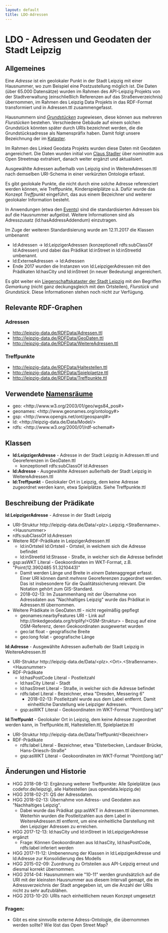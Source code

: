 ```yaml
---
layout: default
title: LDO-Adressen
---
```


<h1>LDO - Adressen und Geodaten der Stadt Leipzig</h1>
<h2>Allgemeines</h2>

Eine <em>Adresse</em> ist ein geolokaler Punkt in der Stadt Leipzig mit einer
Hausnummer, wo zum Beispiel eine Postzustellung möglich ist. Die Daten (über
65.000 Datensätze) wurden im Rahmen des API-Leipzig Projekts von der
Stadtverwaltung (einschließlich Referenzen auf das Straßenverzeichnis)
übernommen, im Rahmen des Leipzig Data Projekts in das RDF-Format
transformiert und in Adressen.ttl zusammengefasst.

Hausnummern
sind <a href="http://de.wikipedia.org/wiki/Grundst%C3%BCck"><em>Grundstücken</em></a>
zugewiesen, diese können aus mehreren <em>Flurstücken</em>
bestehen. Verschiedene Gebäude auf einem solchen Grundstück könnten später
durch URIs bezeichnet werden, die die Grundstücksadresse als Namenspräfix
haben. Damit folgt unsere Bezeichnung der
im <a href="http://www.leipzig.de/bauen-und-wohnen/bauen/geodaten-und-karten/">Kataster</a>.

Im Rahmen des Linked Geodata Projekts wurden diese Daten mit Geodaten
angereichert. Die Daten wurden initial
von <a href="http://aksw.org/ClausStadler.html">Claus Stadler</a>
über <em>nominatim</em> aus Open Streetmap extrahiert, danach weiter ergänzt
und aktualisiert.

Ausgewählte Adressen außerhalb von Leipzig sind in WeitereAdressen.ttl nach
demselben URI-Schema in einer verkürzten Ontologie erfasst.

Es gibt geolokale Punkte, die nicht durch eine solche Adresse referenziert
werden können, wie Treffpunkte, Kinderspielplätze u.ä. Dafür wurde das
Konzept <em>Treffpunkt</em> eingeführt, das aus einem Bezeichner und weiterer
geolokaler Information besteht.

In Anwendungen (etwa den <a href="LDO-Events">Events</a>) sind die
standardisierten Adressen bis auf die Hausnummer aufgelöst. Weitere
Informationen sind als Adresszusatz (ld:hasAddressAddendum) einzutragen.

Im Zuge der weiteren Standardisierung wurde am 12.11.2017 die Klassen
umbenannt
<ul>
  <li>ld:Adressen -&gt; ld:LeipzigerAdressen (konzeptionell rdfs:subClassOf
    ld:Adressen) und dabei das Prädikat ld:inStreet in ld:inStreetId
    umbenannt.</li>
  <li>ld:ExterneAdressen -&gt; ld:Adressen</li>
  <li>Ende 2017 wurden die Instanzen von ld:LeipzigerAdressen mit den
    Prädikaten ld:hasCity und ld:inStreet (in neuer Bedeutung)
    angereichert.</li>
</ul>
Es gibt weiter
ein <a href="https://www.leipzig.de/bauen-und-wohnen/bauen/liegenschaftskataster/">Liegenschaftskataster
der Stadt Leipzig</a> mit den Begriffen <em>Gemarkung</em> (nicht ganz
deckungsgleich mit den Ortsteilen), <em>Flurstück</em>
und <em>Grundstück</em>. Diese Informationen stehen noch nicht zur Verfügung.

<h2>Relevante RDF-Graphen</h2>

<h3>Adressen</h3>
<ul>
  <li><a href="http://leipzig-data.de/RDFData/Adressen.ttl">http://leipzig-data.de/RDFData/Adressen.ttl</a></li>
  <li><a href="http://leipzig-data.de/RDFData/GeoDaten.ttl">http://leipzig-data.de/RDFData/GeoDaten.ttl</a></li>
  <li><a href="http://leipzig-data.de/RDFData/WeitereAdressen.ttl">http://leipzig-data.de/RDFData/WeitereAdressen.ttl</a></li>
</ul>
<h3>Treffpunkte</h3>
<ul>
  <li><a href="http://leipzig-data.de/RDFData/Haltestellen.ttl">http://leipzig-data.de/RDFData/Haltestellen.ttl</a></li>
  <li><a href="http://leipzig-data.de/RDFData/Spielplaetze.ttl">http://leipzig-data.de/RDFData/Spielplaetze.ttl</a></li>
  <li><a href="http://leipzig-data.de/RDFData/Treffpunkte.ttl">http://leipzig-data.de/RDFData/Treffpunkte.ttl</a></li>
</ul>
<h2>Verwendete <a href="http://lov.okfn.org">Namensräume</a></h2>
<ul>
  <li>geo: &lt;http://www.w3.org/2003/01/geo/wgs84_pos#&gt;</li>
  <li>geonames: &lt;http://www.geonames.org/ontology#&gt;</li>
  <li>gsp: &lt;http://www.opengis.net/ont/geosparql#&gt;</li>
  <li>ld: &lt;http://leipzig-data.de/Data/Model/&gt;</li>
  <li>rdfs: &lt;http://www.w3.org/2000/01/rdf-schema#&gt;</li>
</ul>
<h2>Klassen</h2>
<ul>
  <li><strong>ld:LeipzigerAdresse</strong> - Adresse in der Stadt Leipzig in
    Adressen.ttl und Georeferenzen in GeoDaten.ttl
    <ul>
      <li>konzeptionell rdfs:subClassOf ld:Adressen</li>
    </ul>
  </li>
  <li><strong>ld:Adresse</strong> - Ausgewählte Adressen außerhalb der Stadt
    Leipzig in WeitereAdressen.ttl</li>
  <li><strong>ld:Treffpunkt</strong> - Geolokaler Ort in Leipzig, dem keine
    Adresse zugeordnet werden kann, etwa Spielplätze. Siehe Treffpunkte.ttl</li>
</ul>
<h2>Beschreibung der Prädikate</h2>
<strong>ld:LeipzigerAdresse</strong> - Adresse in der Stadt Leipzig
<ul>
  <li>URI-Struktur
    http://leipzig-data.de/Data/&lt;plz&gt;.Leipzig.&lt;Straßenname&gt;.&lt;Hausnummer&gt;</li>
  <li>rdfs:subClassOf ld:Adressen</li>
  <li>Weitere RDF-Prädikate in LeipzigerAdressen.ttl
    <ul>
      <li>ld:inOrtsteil ld:Ortsteil - Ortsteil, in welchem sich die Adresse
	befindet</li>
      <li>ld:inStreetId ld:Strasse - Straße, in welcher sich die Adresse
      befindet</li>
    </ul>
  </li>
  <li>gsp:asWKT Literal - Geokoordinaten im WKT-Format, z.B. "Point(12.3902485
    51.3210443)"
    <ul>
      <li>Damit werden Länge und Breite in <em>einem</em> Datenaggregat
	erfasst. Einer URI können damit <em>mehrere</em> Georeferenzen
	zugeordnet werden. Das ist insbesondere für die Qualitätssicherung
	relevant. Die Notation gehört zum GIS-Standard.</li>
      <li>2018-02-13: Im Zusammenhang mit der Übernahme von Adressdaten aus
	"Nachhaltiges Leipzig" wurde das Prädikat in Adressen.ttl
	übernommen.</li>
    </ul>
  </li>
  <li>Weitere Prädikate in GeoDaten.ttl - nicht regelmäßig gepflegt
    <ul>
      <li>geonames:nearbyFeatures URI - Link auf
	http://linkedgeodata.org/triplify/&lt;OSM-Struktur&gt; - Bezug auf
	eine OSM-Referenz, deren Geokoordinaten ausgewertet wurden</li>
      <li>geo:lat float - geografische Breite</li>
      <li>geo:long folat - geografische Länge</li>
    </ul>
  </li>
</ul>
<strong>ld:Adresse</strong> - Ausgewählte Adressen außerhalb der Stadt Leipzig
in WeitereAdressen.ttl
<ul>
  <li>URI-Struktur
  http://leipzig-data.de/Data/&lt;plz&gt;.&lt;Ort&gt;.&lt;Straßenname&gt;.&lt;Hausnummer&gt;</li>
  <li>RDF-Prädikate
    <ul>
      <li>ld:hasPostCode Literal - Postleitzahl</li>
      <li>ld:hasCity Literal - Stadt</li>
      <li>ld:hasStreet Literal - Straße, in welcher sich die Adresse
	befindet</li>
      <li>rdfs:label Literal - Bezeichner, etwa "Dresden, Messering 6"
	<ul>
 	  <li>2018-02-13: Postleitzahl wurde aus dem Label entfernt. Damit
 	    einheitliche Darstellung wie Leipziger Adressen.</li>
	</ul>
      </li>
      <li>gsp:asWKT Literal - Geokoordinaten im WKT-Format "Point(long
	lat)"</li>
    </ul>
  </li>
</ul>
<strong>ld:Treffpunkt</strong> - Geolokaler Ort in Leipzig, dem keine Adresse
zugeordnet werden kann, in Treffpunkte.ttl, Haltestellen.ttl, Spielplaetze.ttl
<ul>
  <li>URI-Struktur
  http://leipzig-data.de/Data/Treffpunkt/&lt;Bezeichner&gt;</li>
  <li>RDF-Prädikate
    <ul>
      <li>rdfs:label Literal - Bezeichner, etwa "Elsterbecken, Landauer
	Brücke, Hans-Driesch-Straße"</li>
      <li>gsp:asWKT Literal - Geokoordinaten im WKT-Format "Point(long
	lat)"</li>
    </ul>
  </li>
</ul>
<h2>Änderungen und Historie</h2>
<ul>
  <li>HGG 2018-08-12: Ergänzung weiterer Treffpunkte: Alle Spielplätze (aus
    codefor.de/leipzig), alle Haltestellen (aus opendata.leipzig.de)</li>
  <li>HGG 2018-02-21: QS der Adressdaten.</li>
  <li>HGG 2018-02-13: Übernahme von Adress- und Geodaten aus "Nachhaltiges
    Leipzig".
    <ul>
      <li>Dabei wurde das Prädikat gsp:asWKT in Adressen.ttl
	übernommen. Weiterhin wurden die Postleitzahlen aus dem Label in
	WeitereAdressen.ttl entfernt, um eine einheitliche Darstellung mit den
	Leipziger Adressen zu erreichen.</li>
    </ul>
  </li>
  <li>HGG 2017-12-13: ld:hasCity und ld:inStreet in ld:LeipzigerAdresse
    ergänzt
    <ul>
      <li>Frage: Können Geokoordinaten aus ld:hasCity, ld:hasPostCode,
	rdfs:label inferiert werden</li>
    </ul>
  </li>
  <li>HGG 2017-11-12: Umbenennung der Klassen in ld:LeipzigerAdresse und
    ld:Adresse zur Konsolidierung des Modells</li>
  <li>HGG 2015-02-09: Zuordnung zu Ortsteilen aus API-Leipzig erneut und
    diesmal korrekt übernommen.</li>
  <li>HGG 2014-04: Hausnummern wie "10-11" werden grundsätzlich auf die URI
    mit der kleinsten Hausnummer aus diesem Intervall gemapt, die im
    Adressverzeichnis der Stadt angegeben ist, um die Anzahl der URIs nicht zu
    sehr aufzublähen.</li>
  <li>HGG 2013-10-20: URIs nach einheitlichem neuen Konzept umgesetzt</li>
</ul>
<h3>Fragen:</h3>
<ul>
  <li>Gibt es eine sinnvolle externe Adress-Ontologie, die übernommen werden
    sollte? Wie löst das Open Street Map?</li>
</ul>

